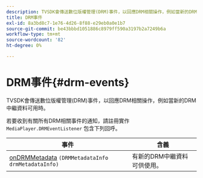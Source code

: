 ```yaml
---
description: TVSDK會傳送數位版權管理(DRM)事件，以回應DRM相關操作，例如當新的DRM中繼資料可用時。
title: DRM事件
exl-id: 8a3bd8c7-1e76-4d26-8f88-e29eb0a0e1b7
source-git-commit: be43bbbd1051886c8979ff590a3197b2a7249b6a
workflow-type: tm+mt
source-wordcount: '82'
ht-degree: 0%

---
```


# DRM事件{#drm-events}

TVSDK會傳送數位版權管理(DRM)事件，以回應DRM相關操作，例如當新的DRM中繼資料可用時。

若要收到有關所有DRM相關事件的通知，請註冊實作 `MediaPlayer.DRMEventListener` 包含下列回呼。

| 事件 | 含義 |
|---|---|
| [onDRMMetadata](https://help.adobe.com/en_US/primetime/api/psdk/javadoc_1.4/com/adobe/mediacore/MediaPlayer.DRMEventListener.html#onDRMMetadata(DRMMetadataInfo)) `(DRMMetadataInfo drmMetadataInfo)` | 有新的DRM中繼資料可供使用。 |
